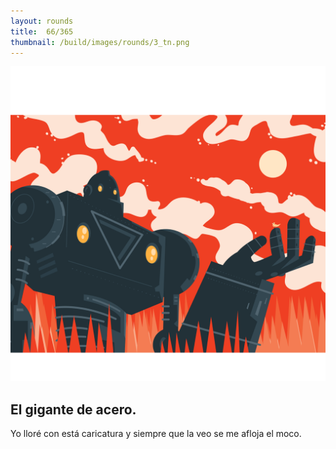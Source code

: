 ```yaml
---
layout:	rounds
title:	66/365
thumbnail: /build/images/rounds/3_tn.png
---
```


![66/365](/build/images/rounds/3.png	)

##	El gigante de acero.
Yo lloré con está caricatura y siempre que la veo se me afloja el moco.
